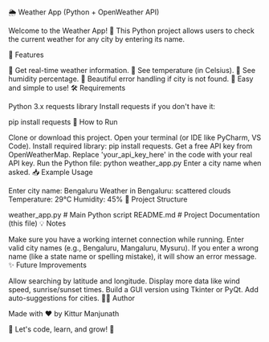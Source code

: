 🌦️ Weather App (Python + OpenWeather API)

Welcome to the Weather App! 🚀
This Python project allows users to check the current weather for any city by entering its name.

📜 Features

🔹 Get real-time weather information.
🔹 See temperature (in Celsius).
🔹 See humidity percentage.
🔹 Beautiful error handling if city is not found.
🔹 Easy and simple to use!
🛠️ Requirements

Python 3.x
requests library
Install requests if you don't have it:

pip install requests
🚀 How to Run

Clone or download this project.
Open your terminal (or IDE like PyCharm, VS Code).
Install required library: pip install requests.
Get a free API key from OpenWeatherMap.
Replace 'your_api_key_here' in the code with your real API key.
Run the Python file:
python weather_app.py
Enter a city name when asked.
📥 Example Usage

Enter city name: Bengaluru
Weather in Bengaluru: scattered clouds
Temperature: 29°C
Humidity: 45%
🧩 Project Structure

weather_app.py    # Main Python script
README.md         # Project Documentation (this file)
💡 Notes

Make sure you have a working internet connection while running.
Enter valid city names (e.g., Bengaluru, Mangaluru, Mysuru).
If you enter a wrong name (like a state name or spelling mistake), it will show an error message.
✨ Future Improvements

Allow searching by latitude and longitude.
Display more data like wind speed, sunrise/sunset times.
Build a GUI version using Tkinter or PyQt.
Add auto-suggestions for cities.
🧑‍💻 Author

Made with ❤️ by Kittur Manjunath

🚀 Let's code, learn, and grow! 🎯

